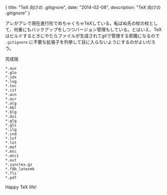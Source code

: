 {
  title: "TeX 向けの .gitignore",
  date: "2014-02-08",
  description: "TeX 向けの .gitignore"
}

アレがアレで現在進行形でめちゃくちゃTeXしている。転ばぬ先の杖の杖として、何重にもバックアップをしつつバージョン管理もしている。とはいえ、TeXはビルドするときにやたらファイルが生成されてgitで管理する邪魔になるので `.gitignore` に不要な拡張子を列挙して目に入らないようにするのがよいだろう。

完成版
```
*.aux
*.glo
*.idx
*.log
*.toc
*.ist
*.acn
*.acr
*.alg
*.bbl
*.blg
*.dvi
*.glg
*.gls
*.ilg
*.ind
*.lof
*.lot
*.maf
*.mtc
*.mtc1
*.out
*.synctex.gz
*.fdb_latexmk
*.fls
*.pdf
```

Happy TeX life!

